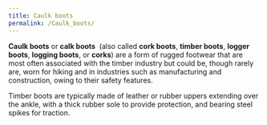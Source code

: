 ```yaml
---
title: Caulk boots
permalink: /Caulk_boots/
---
```


**Caulk boots** or **calk boots**  (also called **cork boots**, **timber
boots**, **logger boots**, **logging boots**, or **corks**) are a form
of rugged footwear that are most often associated with the timber
industry but could be, though rarely are, worn for hiking and in
industries such as manufacturing and construction, owing to their safety
features.

Timber boots are typically made of leather or rubber uppers extending
over the ankle, with a thick rubber sole to provide protection, and
bearing steel spikes for traction.